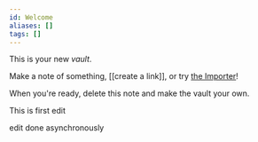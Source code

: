 ```yaml
---
id: Welcome
aliases: []
tags: []
---
```


This is your new *vault*.

Make a note of something, [[create a link]], or try [the Importer](https://help.obsidian.md/Plugins/Importer)!

When you're ready, delete this note and make the vault your own.

This is first edit

edit done asynchronously

